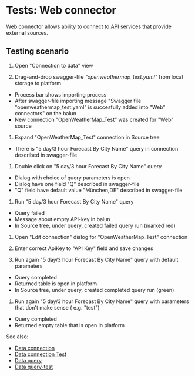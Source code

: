 <!-- TITLE: Tests: Web connector -->
<!-- SUBTITLE: -->

# Tests: Web connector

Web connector allows ability to connect to API services that provide external sources.

## Testing scenario

1. Open "Connection to data" view

1. Drag-and-drop swagger-file *"openweathermap_test.yaml"* from local storage to platform

* Process bar shows importing process
* After swagger-file importing message "Swagger file "openweathermap_test.yaml" is succesfully added into "Web"
  connectors" on the balun
* New connection "OpenWeatherMap_Test" was created for "Web" source

1. Expand "OpenWeatherMap_Test" connection in Source tree

* There is "5 day/3 hour Forecast By City Name" query in connection described in swagger-file

1. Double click on "5 day/3 hour Forecast By City Name" query

* Dialog with choice of query parameters is open
* Dialog have one field "Q" described in swagger-file
* "Q" field have default value "München,DE" described in swagger-file

1. Run "5 day/3 hour Forecast By City Name" query

* Query failed
* Message about empty API-key in balun
* In Source tree, under query, created failed query run (marked red)

1. Open "Edit connection" dialog for "OpenWeatherMap_Test" connection

1. Enter correct ApiKey to "API Key" field and save changes

1. Run again "5 day/3 hour Forecast By City Name" query with default parameters

* Query completed
* Returned table is open in platform
* In Source tree, under query, created completed query run (green)

1. Run again "5 day/3 hour Forecast By City Name" query with parameters that don't make sense (
   e.g. "test")

* Query completed
* Returned empty table that is open in platform

See also:

* [Data connection](../../access/data-connection.md)
* [Data connection Test](../../access/data-connection-test.md)
* [Data query](../../access/data-query.md)
* [Data query-test](../../access/data-query-test.md)

